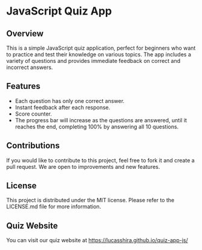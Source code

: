 # JavaScript Quiz App

## Overview
This is a simple JavaScript quiz application, perfect for beginners who want to practice and test their knowledge on various topics. The app includes a variety of questions and provides immediate feedback on correct and incorrect answers.

## Features
- Each question has only one correct answer.
- Instant feedback after each response.
- Score counter.
- The progress bar will increase as the questions are answered, until it reaches the end, completing 100% by answering all 10 questions.

## Contributions
If you would like to contribute to this project, feel free to fork it and create a pull request. We are open to improvements and new features.

## License
This project is distributed under the MIT license. Please refer to the LICENSE.md file for more information.

## Quiz Website
You can visit our quiz website at https://lucasshira.github.io/quiz-app-js/
